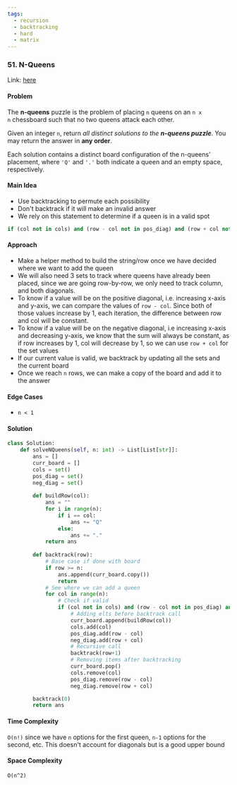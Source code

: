 ```yaml
---
tags:
  - recursion
  - backtracking
  - hard
  - matrix
---
```

### 51. N-Queens

Link: [here](https://leetcode.com/problems/n-queens/description/)

#### Problem
The **n-queens** puzzle is the problem of placing `n` queens on an `n x n` chessboard such that no two queens attack each other.

Given an integer `n`, return _all distinct solutions to the **n-queens puzzle**_. You may return the answer in **any order**.

Each solution contains a distinct board configuration of the n-queens' placement, where `'Q'` and `'.'` both indicate a queen and an empty space, respectively.

#### Main Idea
- Use backtracking to permute each possibility 
- Don't backtrack if it will make an invalid answer
- We rely on this statement to determine if a queen is in a valid spot
```python
if (col not in cols) and (row - col not in pos_diag) and (row + col not in neg_diag)
```

#### Approach
-  Make a helper method to build the string/row once we have decided where we want to add the queen
- We will also need 3 sets to track where queens have already been placed, since we are going row-by-row, we only need to track column, and both diagonals.
- To know if a value will be on the positive diagonal, i.e. increasing x-axis and y-axis, we can compare the values of `row - col`. Since both of those values increase by 1, each iteration, the difference between row and col will be constant.
- To know if a value will be on the negative diagonal, i.e increasing x-axis and decreasing y-axis, we know that the sum will always be constant, as if row increases by 1, col will decrease by 1, so we can use `row + col` for the set values
- If our current value is valid, we backtrack by updating all the sets and the current board
- Once we reach `n` rows, we can make a copy of the board and add it to the answer

#### Edge Cases
- `n < 1`

#### Solution
```python 
class Solution:
    def solveNQueens(self, n: int) -> List[List[str]]:
        ans = []
        curr_board = []
        cols = set()
        pos_diag = set()
        neg_diag = set()
        
        def buildRow(col):
            ans = ""
            for i in range(n):
                if i == col:
                    ans += "Q"
                else:
                    ans += "."
            return ans
        
        def backtrack(row):
            # Base case if done with board
            if row >= n:
                ans.append(curr_board.copy())
                return
            # See where we can add a queen
            for col in range(n):
                # Check if valid
                if (col not in cols) and (row - col not in pos_diag) and (row + col not in neg_diag): 
                    # Adding elts before backtrack call
                    curr_board.append(buildRow(col))
                    cols.add(col)
                    pos_diag.add(row - col)
                    neg_diag.add(row + col)
                    # Recursive call
                    backtrack(row+1)
                    # Removing items after backtracking
                    curr_board.pop()
                    cols.remove(col)
                    pos_diag.remove(row - col)
                    neg_diag.remove(row + col)

        backtrack(0)
        return ans
```

#### Time Complexity
`O(n!)` since we have `n` options for the first queen, `n-1` options for the second, etc. This doesn't account for diagonals but is a good upper bound

#### Space Complexity
`O(n^2)`

